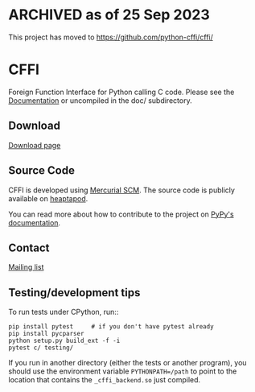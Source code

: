# ARCHIVED as of 25 Sep 2023
This project has moved to https://github.com/python-cffi/cffi/


CFFI
====

Foreign Function Interface for Python calling C code.
Please see the [Documentation](http://cffi.readthedocs.org/) or uncompiled
in the doc/ subdirectory.

Download
--------

[Download page](https://foss.heptapod.net/pypy/cffi/-/tags)

Source Code
-----------

CFFI is developed using [Mercurial SCM](mercurial-scm.org/).
The source code is publicly available on
[heaptapod](https://foss.heptapod.net/pypy/cffi).

You can read more about how to contribute to the project on
[PyPy's documentation](https://doc.pypy.org/en/latest/contributing.html).

Contact
-------

[Mailing list](https://groups.google.com/forum/#!forum/python-cffi)

Testing/development tips
------------------------

To run tests under CPython, run::

    pip install pytest     # if you don't have pytest already
    pip install pycparser
    python setup.py build_ext -f -i
    pytest c/ testing/

If you run in another directory (either the tests or another program),
you should use the environment variable ``PYTHONPATH=/path`` to point
to the location that contains the ``_cffi_backend.so`` just compiled.

